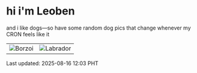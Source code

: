 # hi i'm Leoben

and i like dogs—so have some random dog pics that change whenever my CRON feels like it

|  |  |
|--------|----------|
| ![Borzoi](https://random-dog-vercel.vercel.app/api/random-borzoi?v=1755316989) | ![Labrador](https://random-dog-vercel.vercel.app/api/random-labrador?v=1755316989) |

Last updated: 2025-08-16 12:03 PHT
